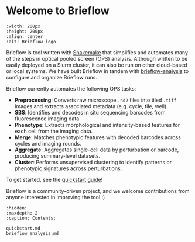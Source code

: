 # Welcome to Brieflow

```{image} ../../images/brieflow_logo.png
:width: 200px
:height: 200px
:align: center
:alt: Brieflow logo
```

Brieflow is tool written with [Snakemake](http://snakemake.readthedocs.io) that simplifies and automates many of the steps in optical pooled screen (OPS) analysis.
Although written to be easily deployed on a Slurm cluster, it can also be run on other cloud-based or local systems.
We have built Brieflow in tandem with [brieflow-analysis](brieflow_analysis.md) to configure and organize Brieflow runs.

Brieflow currently automates the following OPS tasks:

- **Preprocessing**: Converts raw microscope `.nd2` files into tiled `.tiff` images and extracts associated metadata (e.g. cycle, tile, well).
- **SBS**: Identifies and decodes in situ sequencing barcodes from fluorescence imaging data.
- **Phenotype**: Extracts morphological and intensity-based features for each cell from the imaging data.
- **Merge**: Matches phenotypic features with decoded barcodes across cycles and imaging rounds.
- **Aggregate**: Aggregates single-cell data by perturbation or barcode, producing summary-level datasets.
- **Cluster**: Performs unsupervised clustering to identify patterns or phenotypic signatures across perturbations.

To get started, see the [quickstart guide](quickstart.md)!

Brieflow is a community-driven project, and we welcome contributions from anyone interested in improving the tool :)

```{toctree}
:hidden:
:maxdepth: 2
:caption: Contents:

quickstart.md
brieflow_analysis.md
```